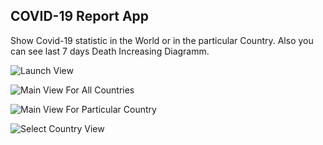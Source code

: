## COVID-19 Report App

Show Covid-19 statistic in the World or in the particular Country.
Also you can see last 7 days Death Increasing Diagramm.

![Launch View](launch.png)

![Main View For All Countries](main1.png)

![Main View For Particular Country](main2.png)

![Select Country View](select.png)
